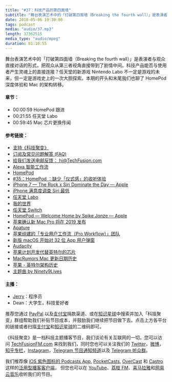 ```yaml
---
title: "#37：科技产品的第四面墙"
subtitle: "舞台表演艺术中的「打破第四面墙（Breaking the fourth wall）」是表演者与观众直接对话的形式，把观众从第三者视角直接带到了剧情中间。科技产品能否与使用者产生灵魂上的直接连接？任天堂的新游戏 Nintendo Labo 不一定是游戏的未来，但一定是游戏史上的一次大胆探索。本期的开头和末尾我们也聊了 HomePod 深度体验和 Mac 的架构转移。"
date: 2018-05-06 19:30:00
tags: podcast
media: "audio/37.mp3"
length: 37362515 
media_type: "audio/mpeg"
duration: 01:16:55
---
```


舞台表演艺术中的「打破第四面墙（Breaking the fourth wall）」是表演者与观众直接对话的形式，把观众从第三者视角直接带到了剧情中间。科技产品能否与使用者产生灵魂上的直接连接？任天堂的新游戏 Nintendo Labo 不一定是游戏的未来，但一定是游戏史上的一次大胆探索。本期的开头和末尾我们也聊了 HomePod 深度体验和 Mac 的架构转移。

#### 章节：

- 00:00:59 HomePod 跟进
- 00:21:55 任天堂 Labo
- 00:59:45 Mac 芯片更换传闻

#### 参考链接：

- [支持《科技聚变》](https://techfusionfm.com/donate)
- [订阅及常见问题解答 (FAQ)](https://techfusionfm.com/faq)
- [给我们发送电邮反馈： hi@TechFusion.com](mailto:hi@techfusionfm.com)
- [Alexa 智能工作流](https://www.theverge.com/2018/4/4/17196772/alexa-music-routines-good-morning)
- [HomePod](https://www.apple.com/homepod/)
- [#35：HomePod ：缺少「仪式感」的收听体验](https://www.TechFusionFM.com/35/)
- [iPhone 7 — The Rock x Siri Dominate the Day — Apple](https://www.youtube.com/watch?v=ufBLI6bB9sg)
- [iPhone 满意度调查 Siri 最低](http://www.businessinsider.com/apple-iphone-x-early-adopters-siri-satisfaction-2018-4)
- [任天堂 Labo](https://labo.nintendo.com)
- [我的世界](https://minecraft.net/en-us/)
- [任天堂 Switch](http://nintendo.com/switch)
- [HomePod — Welcome Home by Spike Jonze — Apple](https://www.youtube.com/watch?v=305ryPvU6A8)
- [苹果确认新 Mac Pro 将在 2019 发布](https://www.theverge.com/2018/4/5/17202710/apple-mac-pro-new-2019-release-date-confirmed)
- [Apature](https://en.wikipedia.org/wiki/Aperture_\(software\))
- [苹果组建的「专业用户工作流（Pro Workflow）」团队](https://techcrunch.com/2018/04/05/apples-2019-imac-pro-will-be-shaped-by-workflows/)
- [新版 macOS 开始对 32 位 App 用户弹窗](https://www.theverge.com/2018/4/12/17228374/apple-macos-32-bit-app-alert)
- [Audacity](https://www.audacityteam.org)
- [苹果计划开发代替英特尔的芯片](https://www.bloomberg.com/news/articles/2018-04-02/apple-is-said-to-plan-move-from-intel-to-own-mac-chips-from-2020)
- [MacRumors Mac 更新日期历史](https://buyersguide.macrumors.com/#Mac)
- [苹果 - 英特尔架构历史](https://en.wikipedia.org/wiki/Apple%27s_transition_to_Intel_processors)
- [主题曲 by Ninety9Lives](http://99l.tv/BleedingThroughYU)

#### 主播：

- [Jerry](https://twitter.com/jerryfzhang)：程序员
- Dean：大学生，科技爱好者

推荐您通过 [PayPal](https://paypal.me/techfusionfm/5) 以及[支付宝](HTTPS://QR.ALIPAY.COM/FKX09288AJOENI0MVZXM12)捐款渠道、或在[知识星球](https://www.xiaomiquan.com)中搜索并加入「科技聚变」群组帮助我们补贴节目成本，并鼓励我们继续把节目做下去。点击上方各平台的链接或者扫描[支付宝](https://techfusionfm.com/images/QR.JPG)和[知识星球](https://t.zsxq.com/IEmEM3f)的二维码即可。

《科技聚变》是一档科技主题播客节目，我们谈论有关互联网的一切。您可以访问 [TechFusionFM.com](https://TechFusionFM.com) 来找到我们，同时您也可以关注我们的 [Twitter](http://twitter.com/TechFusionFM)，[微博](http://weibo.com/TechFusionFM)，[知乎专栏](https://zhuanlan.zhihu.com/TechFusion)，[Instagram](http://instagram.com/TechFusionFM)，[Telegram 节目通知频道](https://t.me/TechFusionFM)以及 [Telegram 听众群](https://t.me/TechFusionChat)。

我们推荐像 [iOS 紫色图标的 Podcasts App](https://itunes.apple.com/cn/podcast/id1202658654), [PocketCasts](http://pca.st/podcast/28fcd200-cc7c-0134-10da-25324e2a541d), [OverCast](https://overcast.fm) 和 [Castro](http://supertop.co/castro/) 这样的[泛用型播客客户端](https://techfusionfm.com/faq)， 但您也可以在 [YouTube](https://www.youtube.com/channel/UC6uvHf21Tjm5lepw6P2Ki-Q)、[荔枝 FM](https://www.lizhi.fm/1494013/)、[喜马拉雅](http://www.ximalaya.com/72456289/album/6648521)和[网易云音乐](http://music.163.com/#/djradio?id=347498120)收听我们的节目。
